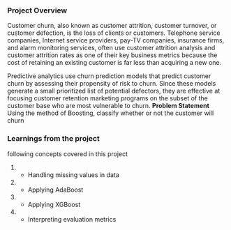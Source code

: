 ### Project Overview

 Customer churn, also known as customer attrition, customer turnover, or customer defection, is the loss of clients or customers. Telephone service companies, Internet service providers, pay-TV companies, insurance firms, and alarm monitoring services, often use customer attrition analysis and customer attrition rates as one of their key business metrics because the cost of retaining an existing customer is far less than acquiring a new one.

Predictive analytics use churn prediction models that predict customer churn by assessing their propensity of risk to churn. Since these models generate a small prioritized list of potential defectors, they are effective at focusing customer retention marketing programs on the subset of the customer base who are most vulnerable to churn.
**Problem Statement**
Using the method of Boosting, classify whether or not the customer will churn


### Learnings from the project

 following concepts covered in this  project

1. - Handling missing values in data
2. - Applying AdaBoost
3. - Applying XGBoost
4. - Interpreting evaluation metrics


